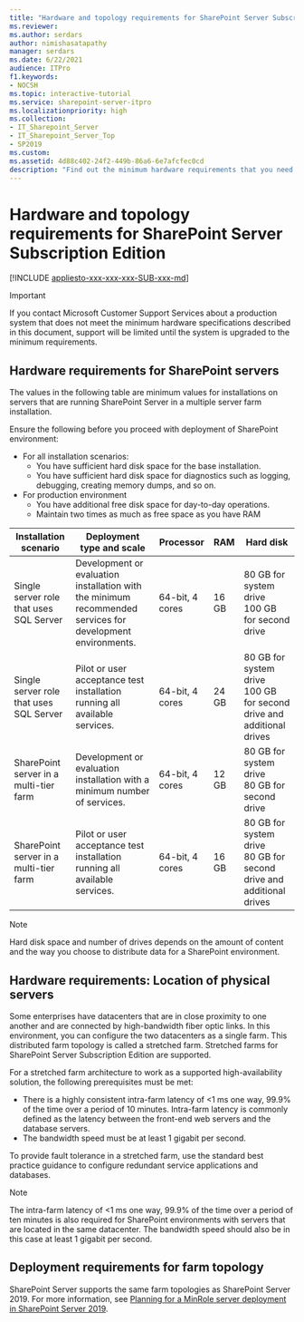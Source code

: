 ```yaml
---
title: "Hardware and topology requirements for SharePoint Server Subscription Edition"
ms.reviewer: 
ms.author: serdars
author: nimishasatapathy
manager: serdars
ms.date: 6/22/2021
audience: ITPro
f1.keywords:
- NOCSH
ms.topic: interactive-tutorial
ms.service: sharepoint-server-itpro
ms.localizationpriority: high
ms.collection:
- IT_Sharepoint_Server
- IT_Sharepoint_Server_Top
- SP2019
ms.custom: 
ms.assetid: 4d88c402-24f2-449b-86a6-6e7afcfec0cd
description: "Find out the minimum hardware requirements that you need for installing and running SharePoint Server Subscription Edition."
---
```


# Hardware and topology requirements for SharePoint Server Subscription Edition

[!INCLUDE [appliesto-xxx-xxx-xxx-SUB-xxx-md](../includes/appliesto-xxx-xxx-xxx-SUB-xxx-md.md)]

> [!IMPORTANT]
> If you contact Microsoft Customer Support Services about a production system that does not meet the minimum hardware specifications described in this document, support will be limited until the system is upgraded to the minimum requirements. 

## Hardware requirements for SharePoint servers

The values in the following table are minimum values for installations on servers that are running SharePoint Server in a multiple server farm installation.

Ensure the following before you proceed with deployment of SharePoint environment:

- For all installation scenarios:
  - You have sufficient hard disk space for the base installation.
  - You have sufficient hard disk space for diagnostics such as logging, debugging, creating memory dumps, and so on.
- For production environment
  - You have additional free disk space for day-to-day operations.
  - Maintain two times as much as free space as you have RAM

|Installation scenario|Deployment type and scale|Processor|RAM|Hard disk|
|---|---|---|---|---|
|Single server role that uses SQL Server|Development or evaluation installation with the minimum recommended services for development environments.|64-bit, 4 cores|16 GB|80 GB for system drive  <br/> 100 GB for second drive|
|Single server role that uses SQL Server|Pilot or user acceptance test installation running all available services.|64-bit, 4 cores|24 GB|80 GB for system drive  <br/> 100 GB for second drive and additional drives|
|SharePoint server in a multi-tier farm|Development or evaluation installation with a minimum number of services.|64-bit, 4 cores|12 GB|80 GB for system drive  <br/> 80 GB for second drive|
|SharePoint server in a multi-tier farm|Pilot or user acceptance test installation running all available services.|64-bit, 4 cores|16 GB|80 GB for system drive  <br/> 80 GB for second drive and additional drives|

> [!NOTE]
> Hard disk space and number of drives depends on the amount of content and the way you choose to distribute data for a SharePoint environment.

## Hardware requirements: Location of physical servers

Some enterprises have datacenters that are in close proximity to one another and are connected by high-bandwidth fiber optic links. In this environment, you can configure the two datacenters as a single farm. This distributed farm topology is called a stretched farm. Stretched farms for SharePoint Server Subscription Edition are supported.

For a stretched farm architecture to work as a supported high-availability solution, the following prerequisites must be met:

- There is a highly consistent intra-farm latency of <1 ms one way, 99.9% of the time over a period of 10 minutes. Intra-farm latency is commonly defined as the latency between the front-end web servers and the database servers.
- The bandwidth speed must be at least 1 gigabit per second.

To provide fault tolerance in a stretched farm, use the standard best practice guidance to configure redundant service applications and databases.

> [!NOTE]
> The intra-farm latency of <1 ms one way, 99.9% of the time over a period of ten minutes is also required for SharePoint environments with servers that are located in the same datacenter. The bandwidth speed should also be in this case at least 1 gigabit per second.

## Deployment requirements for farm topology
<a name="hwforwebserver"> </a>

SharePoint Server supports the same farm topologies as SharePoint Server 2019. For more information, see [Planning for a MinRole server deployment in SharePoint Server 2019](planning-for-a-minrole-server-deployment-in-sharepoint-server.md).
